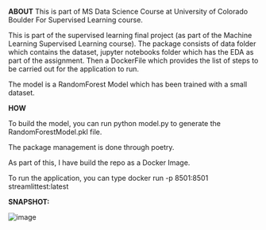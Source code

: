 **ABOUT**
This is part of MS Data Science Course at University of Colorado Boulder For Supervised Learning course.

This is part of the supervised learning final project (as part of the Machine Learning Supervised Learning course). The package consists of data folder which contains the dataset, jupyter notebooks folder which has the EDA as part of the assignment. Then a DockerFile which provides the list of steps to be carried out for the application to run. 

The model is a RandomForest Model which has been trained with a small dataset. 

**HOW**

To build the model, you can run python model.py to generate the RandomForestModel.pkl file. 

The package management is done through poetry. 

As part of this, I have build the repo as a Docker Image. 

To run the application, you can type docker run -p 8501:8501 streamlittest:latest

**SNAPSHOT:**

![image](https://github.com/user-attachments/assets/563c31b5-7fff-48c0-a0f6-dd77f3bffd92)
